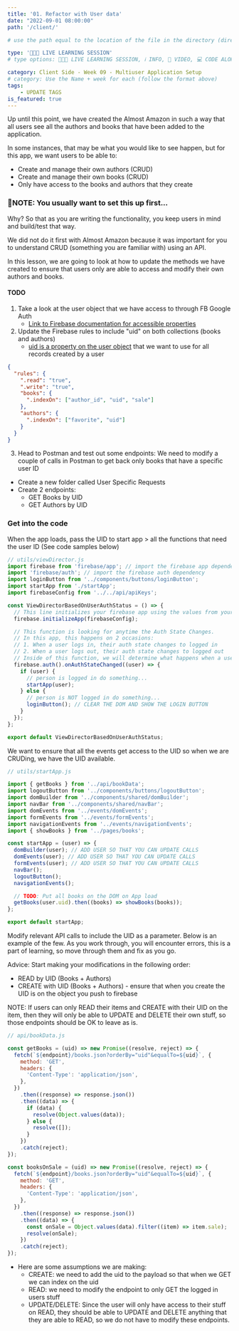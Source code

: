 ```yaml
---
title: '01. Refactor with User data'
date: "2022-09-01 08:00:00"
path: '/client/'

# use the path equal to the location of the file in the directory (directory structure)

type: '👩🏽‍🏫 LIVE LEARNING SESSION'
# type options: 👩🏽‍🏫 LIVE LEARNING SESSION, ℹ️ INFO, 🎥 VIDEO, 💻 CODE ALONG, 🥼LAB, ↩️ REVIEW/NOTES, 👥 GROUP LEARNING, 👷🏼‍♂️ GROUP PROJECT, 🧠 ASSESSMENT, 📝 ASSIGNMENT

category: Client Side - Week 09 - Multiuser Application Setup
# category: Use the Name + week for each (follow the format above)
tags: 
    - UPDATE TAGS
is_featured: true
---
```

Up until this point, we have created the Almost Amazon in such a way that all users see all the authors and books that have been added to the application.

In some instances, that may be what you would like to see happen, but for this app, we want users to be able to:

- Create and manage their own authors (CRUD)
- Create and manage their own books (CRUD)
- Only have access to the books and authors that they create

### 🥇NOTE: You usually want to set this up first...
Why? So that as you are writing the functionality, you keep users in mind and build/test that way.

We did not do it first with Almost Amazon because it was important for you to understand CRUD (something you are familiar with) using an API.

In this lesson, we are going to look at how to update the methods we have created to ensure that users only are able to access and modify their own authors and books.

#### TODO
1. Take a look at the user object that we have access to through FB Google Auth
    - <a href="https://firebase.google.com/docs/reference/js/v8/firebase.User#properties" target="_blank">Link to Firebase documentation for accessible properties</a>
2. Update the Firebase rules to include "uid" on both collections (books and authors)
    - <a href="https://firebase.google.com/docs/reference/js/v8/firebase.User#uid" target="_blank">uid is a property on the user object</a> that we want to use for all records created by a user

```json
{
  "rules": {
    ".read": "true",
    ".write": "true",
    "books": {
      ".indexOn": ["author_id", "uid", "sale"]
    },
    "authors": {
      ".indexOn": ["favorite", "uid"]
    }
  }
}
```

3. Head to Postman and test out some endpoints: We need to modify a couple of calls in Postman to get back only books that have a specific user ID

  - Create a new folder called User Specific Requests
  - Create 2 endpoints:
     - GET Books by UID
     - GET Authors by UID

### Get into the code

When the app loads, pass the UID to start app > all the functions that need the user ID (See code samples below)

```js
// utils/viewDirector.js
import firebase from 'firebase/app'; // import the firebase app dependency
import 'firebase/auth'; // import the firebase auth dependency
import loginButton from '../components/buttons/loginButton';
import startApp from './startApp';
import firebaseConfig from '../../api/apiKeys';

const ViewDirectorBasedOnUserAuthStatus = () => {
  // This line initializes your firebase app using the values from your .env file
  firebase.initializeApp(firebaseConfig);

  // This function is looking for anytime the Auth State Changes.
  // In this app, this happens on 2 occasions:
  // 1. When a user logs in, their auth state changes to logged in
  // 2. When a user logs out, their auth state changes to logged out
  // Inside of this function, we will determine what happens when a user logs in and what happens when they log out
  firebase.auth().onAuthStateChanged((user) => {
    if (user) {
      // person is logged in do something...
      startApp(user);
    } else {
      // person is NOT logged in do something...
      loginButton(); // CLEAR THE DOM AND SHOW THE LOGIN BUTTON
    }
  });
};

export default ViewDirectorBasedOnUserAuthStatus;
```

We want to ensure that all the events get access to the UID so when we are CRUDing, we have the UID available.

```js
// utils/startApp.js

import { getBooks } from '../api/bookData';
import logoutButton from '../components/buttons/logoutButton';
import domBuilder from '../components/shared/domBuilder';
import navBar from '../components/shared/navBar';
import domEvents from '../events/domEvents';
import formEvents from '../events/formEvents';
import navigationEvents from '../events/navigationEvents';
import { showBooks } from '../pages/books';

const startApp = (user) => {
  domBuilder(user); // ADD USER SO THAT YOU CAN UPDATE CALLS
  domEvents(user); // ADD USER SO THAT YOU CAN UPDATE CALLS
  formEvents(user); // ADD USER SO THAT YOU CAN UPDATE CALLS
  navBar(); 
  logoutButton(); 
  navigationEvents(); 

  // TODO: Put all books on the DOM on App load
  getBooks(user.uid).then((books) => showBooks(books));
};

export default startApp;
```

Modify relevant API calls to include the UID as a parameter. Below is an example of the few. As you work through, you will encounter errors, this is a part of learning, so move through them and fix as you go.

Advice: Start making your modifications in the following order:

- READ by UID (Books + Authors)
- CREATE with UID (Books + Authors) - ensure that when you create the UID is on the object you push to firebase

NOTE: If users can only READ their items and CREATE with their UID on the item, then they will only be able to UPDATE and DELETE their own stuff, so those endpoints should be OK to leave as is.

```js
// api/bookData.js

const getBooks = (uid) => new Promise((resolve, reject) => {
  fetch(`${endpoint}/books.json?orderBy="uid"&equalTo=${uid}`, {
    method: 'GET',
    headers: {
      'Content-Type': 'application/json',
    },
  })
    .then((response) => response.json())
    .then((data) => {
      if (data) {
        resolve(Object.values(data));
      } else {
        resolve([]);
      }
    })
    .catch(reject);
});

const booksOnSale = (uid) => new Promise((resolve, reject) => {
  fetch(`${endpoint}/books.json?orderBy="uid"&equalTo=${uid}`, {
    method: 'GET',
    headers: {
      'Content-Type': 'application/json',
    },
  })
    .then((response) => response.json())
    .then((data) => {
      const onSale = Object.values(data).filter((item) => item.sale);
      resolve(onSale);
    })
    .catch(reject);
});
```

- Here are some assumptions we are making:
  - CREATE: we need to add the uid to the payload so that when we GET we can index on the uid
  - READ: we need to modify the endpoint to only GET the logged in users stuff
  - UPDATE/DELETE: Since the user will only have access to their stuff on READ, they should be able to UPDATE and DELETE anything that they are able to READ, so we do not have to modify these endpoints.
